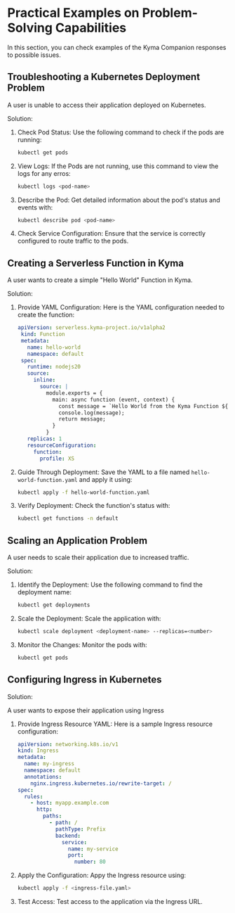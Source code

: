 # Practical Examples on Problem-Solving Capabilities

In this section, you can check examples of the Kyma Companion responses to possible issues.

## Troubleshooting a Kubernetes Deployment Problem

A user is unable to access their application deployed on Kubernetes.

Solution:

1. Check Pod Status: Use the following command to check if the pods are running:

   ```bash
   kubectl get pods
   ```

2. View Logs: If the Pods are not running, use this command to view the logs for any erros:

   ```bash
   kubectl logs <pod-name>
   ```

3. Describe the Pod: Get detailed information about the pod's status and events with:

   ```bash
   kubectl describe pod <pod-name>

   ```

4. Check Service Configuration: Ensure that the service is correctly configured to route traffic to the pods.

## Creating a Serverless Function in Kyma

A user wants to create a simple "Hello World" Function in Kyma.

Solution:

1. Provide YAML Configuration: Here is the YAML configuration needed to create the function:

   ```yaml
   apiVersion: serverless.kyma-project.io/v1alpha2
    kind: Function
    metadata:
      name: hello-world
      namespace: default
    spec:
      runtime: nodejs20
      source:
        inline:
          source: |
            module.exports = {
              main: async function (event, context) {
                const message = `Hello World from the Kyma Function ${context["function-name"]} running on ${context.runtime}!`;
                console.log(message);
                return message;
              }
            }
      replicas: 1
      resourceConfiguration:
        function:
          profile: XS
   ```

2. Guide Through Deployment: Save the YAML to a file named `hello-world-function.yaml` and apply it using:

   ```bash
   kubectl apply -f hello-world-function.yaml
   ```

3. Verify Deployment: Check the function's status with:

   ```bash
   kubectl get functions -n default
   ```

## Scaling an Application Problem

A user needs to scale their application due to increased traffic.

Solution:

1. Identify the Deployment: Use the following command to find the deployment name:

   ```bash
   kubectl get deployments
   ```

2. Scale the Deployment: Scale the application with:

   ```bash
   kubectl scale deployment <deployment-name> --replicas=<number>
   ```

3. Monitor the Changes: Monitor the pods with:

   ```bash
   kubectl get pods
   ```

## Configuring Ingress in Kubernetes

Solution:

A user wants to expose their application using Ingress

1. Provide Ingress Resource YAML: Here is a sample Ingress resource configuration:

   ```yaml
   apiVersion: networking.k8s.io/v1
   kind: Ingress
   metadata:
     name: my-ingress
     namespace: default
     annotations:
       nginx.ingress.kubernetes.io/rewrite-target: /
   spec:
     rules:
       - host: myapp.example.com
         http:
           paths:
             - path: /
               pathType: Prefix
               backend:
                 service:
                   name: my-service
                   port:
                     number: 80
   ```

2. Apply the Configuration: Appy the Ingress resource using:

   ```bash
   kubectl apply -f <ingress-file.yaml>
   ```

3. Test Access: Test access to the application via the Ingress URL.
